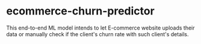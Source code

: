# ecommerce-churn-predictor
This end-to-end ML model intends to let E-commerce website uploads their data or manually check if the client's churn rate with such client's details.
